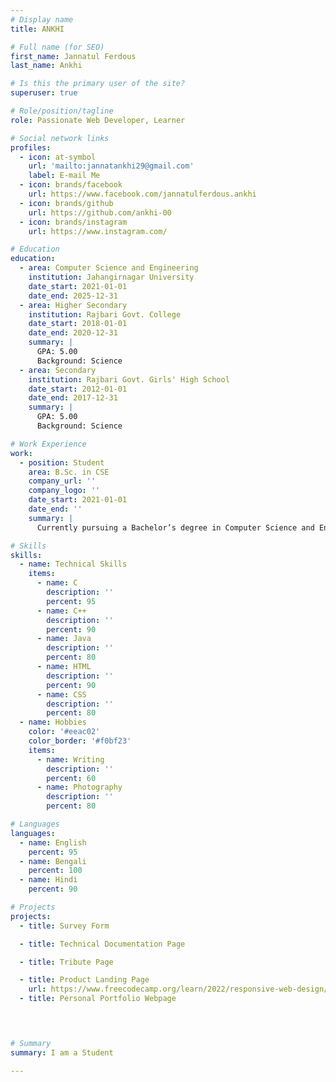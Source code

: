 ```yaml
---
# Display name
title: ANKHI

# Full name (for SEO)
first_name: Jannatul Ferdous
last_name: Ankhi

# Is this the primary user of the site?
superuser: true

# Role/position/tagline
role: Passionate Web Developer, Learner

# Social network links
profiles:
  - icon: at-symbol
    url: 'mailto:jannatankhi29@gmail.com'
    label: E-mail Me
  - icon: brands/facebook
    url: https://www.facebook.com/jannatulferdous.ankhi
  - icon: brands/github
    url: https://github.com/ankhi-00
  - icon: brands/instagram
    url: https://www.instagram.com/

# Education
education:
  - area: Computer Science and Engineering
    institution: Jahangirnagar University
    date_start: 2021-01-01
    date_end: 2025-12-31
  - area: Higher Secondary
    institution: Rajbari Govt. College
    date_start: 2018-01-01
    date_end: 2020-12-31
    summary: |
      GPA: 5.00
      Background: Science
  - area: Secondary
    institution: Rajbari Govt. Girls' High School
    date_start: 2012-01-01
    date_end: 2017-12-31
    summary: |
      GPA: 5.00
      Background: Science

# Work Experience
work:
  - position: Student
    area: B.Sc. in CSE
    company_url: ''
    company_logo: ''
    date_start: 2021-01-01
    date_end: ''
    summary: |
      Currently pursuing a Bachelor’s degree in Computer Science and Engineering.

# Skills
skills:
  - name: Technical Skills
    items:
      - name: C
        description: ''
        percent: 95
      - name: C++
        description: ''
        percent: 90
      - name: Java
        description: ''
        percent: 80
      - name: HTML
        description: ''
        percent: 90
      - name: CSS
        description: ''
        percent: 80
  - name: Hobbies
    color: '#eeac02'
    color_border: '#f0bf23'
    items:
      - name: Writing
        description: ''
        percent: 60
      - name: Photography
        description: ''
        percent: 80

# Languages
languages:
  - name: English
    percent: 95
  - name: Bengali
    percent: 100
  - name: Hindi
    percent: 90

# Projects
projects:
  - title: Survey Form

  - title: Technical Documentation Page

  - title: Tribute Page

  - title: Product Landing Page
    url: https://www.freecodecamp.org/learn/2022/responsive-web-design/build-a-product-landing-page-project/build-a-product-landing-page
  - title: Personal Portfolio Webpage
   



# Summary
summary: I am a Student

---
```

